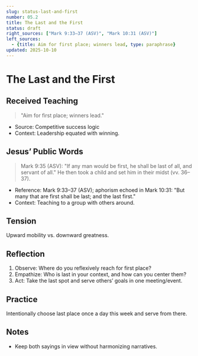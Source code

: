 ```yaml
---
slug: status-last-and-first
number: 05.2
title: The Last and the First
status: draft
right_sources: ["Mark 9:33–37 (ASV)", "Mark 10:31 (ASV)"]
left_sources:
  - {title: Aim for first place; winners lead, type: paraphrase}
updated: 2025-10-10
---
```


# The Last and the First

## Received Teaching
> "Aim for first place; winners lead."
- Source: Competitive success logic
- Context: Leadership equated with winning.

## Jesus’ Public Words
> Mark 9:35 (ASV): "If any man would be first, he shall be last of all, and servant of all." He then took a child and set him in their midst (vv. 36–37).
- Reference: Mark 9:33–37 (ASV); aphorism echoed in Mark 10:31: "But many that are first shall be last; and the last first."
- Context: Teaching to a group with others around.

## Tension
Upward mobility vs. downward greatness.

## Reflection
1. Observe: Where do you reflexively reach for first place?
2. Empathize: Who is last in your context, and how can you center them?
3. Act: Take the last spot and serve others’ goals in one meeting/event.

## Practice
Intentionally choose last place once a day this week and serve from there.

## Notes
- Keep both sayings in view without harmonizing narratives.
